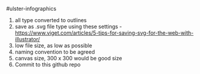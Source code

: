 #ulster-infographics

1.	all type converted to outlines
2.	save as .svg file type using these settings - https://www.viget.com/articles/5-tips-for-saving-svg-for-the-web-with-illustrator/
3.	low file size, as low as possible
4.	naming convention to be agreed
5.	canvas size, 300 x 300 would be good size
6.	Commit to this github repo
